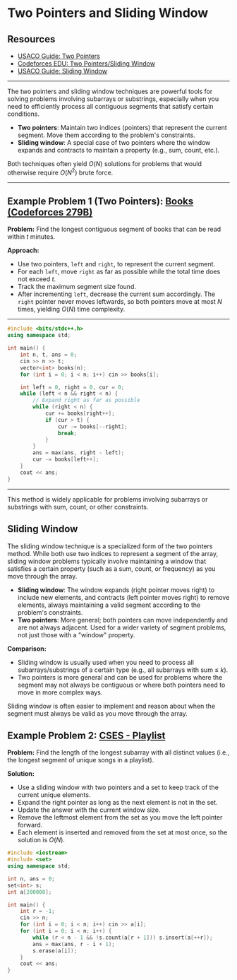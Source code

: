 # Two Pointers and Sliding Window

## Resources
- [USACO Guide: Two Pointers](https://usaco.guide/silver/two-pointers?lang=cpp)
- [Codeforces EDU: Two Pointers/Sliding Window](https://codeforces.com/edu/course/2/lesson/9)
- [USACO Guide: Sliding Window](https://usaco.guide/gold/sliding-window?lang=cpp)

---

The two pointers and sliding window techniques are powerful tools for solving problems involving subarrays or substrings, especially when you need to efficiently process all contiguous segments that satisfy certain conditions.

- **Two pointers**: Maintain two indices (pointers) that represent the current segment. Move them according to the problem's constraints.
- **Sliding window**: A special case of two pointers where the window expands and contracts to maintain a property (e.g., sum, count, etc.).

Both techniques often yield $O(N)$ solutions for problems that would otherwise require $O(N^2)$ brute force.

---

## Example Problem 1 (Two Pointers): [Books (Codeforces 279B)](https://codeforces.com/contest/279/problem/B)

**Problem:**
Find the longest contiguous segment of books that can be read within $t$ minutes.

**Approach:**
- Use two pointers, `left` and `right`, to represent the current segment.
- For each `left`, move `right` as far as possible while the total time does not exceed $t$.
- Track the maximum segment size found.
- After incrementing `left`, decrease the current sum accordingly. The `right` pointer never moves leftwards, so both pointers move at most $N$ times, yielding $O(N)$ time complexity.

---

```cpp
#include <bits/stdc++.h>
using namespace std;

int main() {
    int n, t, ans = 0;
    cin >> n >> t;
    vector<int> books(n);
    for (int i = 0; i < n; i++) cin >> books[i];

    int left = 0, right = 0, cur = 0;
    while (left < n && right < n) {
        // Expand right as far as possible
        while (right < n) {
            cur += books[right++];
            if (cur > t) {
                cur -= books[--right];
                break;
            }
        }
        ans = max(ans, right - left);
        cur -= books[left++];
    }
    cout << ans;
}
```

---

This method is widely applicable for problems involving subarrays or substrings with sum, count, or other constraints.

## Sliding Window

The sliding window technique is a specialized form of the two pointers method. While both use two indices to represent a segment of the array, sliding window problems typically involve maintaining a window that satisfies a certain property (such as a sum, count, or frequency) as you move through the array.

- **Sliding window**: The window expands (right pointer moves right) to include new elements, and contracts (left pointer moves right) to remove elements, always maintaining a valid segment according to the problem's constraints.
- **Two pointers**: More general; both pointers can move independently and are not always adjacent. Used for a wider variety of segment problems, not just those with a "window" property.

**Comparison:**
- Sliding window is usually used when you need to process all subarrays/substrings of a certain type (e.g., all subarrays with sum ≤ $k$).
- Two pointers is more general and can be used for problems where the segment may not always be contiguous or where both pointers need to move in more complex ways.

Sliding window is often easier to implement and reason about when the segment must always be valid as you move through the array.

## Example Problem 2: [CSES - Playlist](https://cses.fi/problemset/task/1141)

**Problem:**
Find the length of the longest subarray with all distinct values (i.e., the longest segment of unique songs in a playlist).

**Solution:**
- Use a sliding window with two pointers and a set to keep track of the current unique elements.
- Expand the right pointer as long as the next element is not in the set.
- Update the answer with the current window size.
- Remove the leftmost element from the set as you move the left pointer forward.
- Each element is inserted and removed from the set at most once, so the solution is $O(N)$.

```cpp
#include <iostream>
#include <set>
using namespace std;

int n, ans = 0;
set<int> s;
int a[200000];

int main() {
    int r = -1;
    cin >> n;
    for (int i = 0; i < n; i++) cin >> a[i];
    for (int i = 0; i < n; i++) {
        while (r < n - 1 && !s.count(a[r + 1])) s.insert(a[++r]);
        ans = max(ans, r - i + 1);
        s.erase(a[i]);
    }
    cout << ans;
}
```